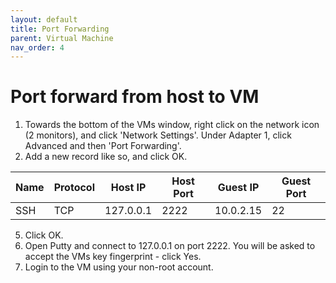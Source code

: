 ```yaml
---
layout: default
title: Port Forwarding
parent: Virtual Machine
nav_order: 4
---
```


# Port forward from host to VM

 1. Towards the bottom of the VMs window, right click on the network icon (2 monitors), and click 'Network Settings'.  Under Adapter 1, click Advanced and then 'Port Forwarding'.
 2. Add a new record like so, and click OK.

| Name | Protocol | Host IP | Host Port | Guest IP | Guest Port |
|--|--|--|--|--|--|
| SSH | TCP | 127.0.0.1 | 2222 | 10.0.2.15 | 22 |

 5. Click OK.
 6. Open Putty and connect to 127.0.0.1 on port 2222.  You will be asked to accept the VMs key fingerprint - click Yes.
 7. Login to the VM using your non-root account.
